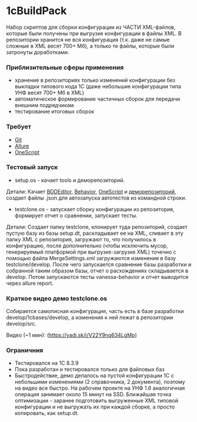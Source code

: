 # 1cBuildPack #

Набор скриптов для сборки конфигурации из ЧАСТИ XML-файлов, которые были получены при выгрузке конфигурации в файлы XML. В репозитории хранится не вся конфигурация (т.к. даже не самые сложные в XML весят 700+ Мб), а только те файлы, которые были затронуты доработками.

### Приблизительные сферы применения ###

* хранение в репозиториях только изменений конфигурации без выкладки типового кода 1С (даже небольшие конфигурации типа УНФ весят 700+ Мб в XML)
* автоматическое формирование частичных сборок для передачи внешним подрядчикам
* тестирование итоговых сборок

### Требует ###

* [Git](https://git-scm.com/)
* [Allure](https://github.com/allure-framework/allure1/releases)
* [OneScript](http://oscript.io/)

### Тестовый запуск ###

* setup.os - качает tools и деморепозиторий. 

Детали: Качает [BDDEditor](https://github.com/silverbulleters/vanessa-bdd-editor), [Behavior](https://github.com/silverbulleters/vanessa-behavior), [OneScript](https://github.com/EvilBeaver/oscript-library) и [деморепозиторий](https://github.com/cybjavax/vanessa-bootstrap-1cBuildPackTemplate), создает файлы .json для автозапуска автотестов из командной строки.

* testclone.os - запускает сборку конфигурации из репозитория, формирует отчет о сравнении, запускает тесты.

Детали: Создает папку testclone, клонирует туда репозиторий, создает пустую базу из базы setup.dt, раскладывает ее на XML, сливает в эту папку XML с репозитория, загружают то, что получилось в конфигурацию, после дополнительно (чтобы исключить мусор, генерируемый платформой при выгрузке-загрузке XML) точечно с помощью файла MеrgeSettings.xml загружаются изменения в базу testclone/develop. После чего запускается сравнение базы разработки и собранной таким образом базы, отчет о расхождениях складывается в develop. Потом запускаются тесты vanessa-behavior и отчет выводится через allure report.

### Краткое видео демо testclone.os ###

Собирается самописная конфигурация, часть есть в базе разработки develop/1cbases/develop, а изменения к ней лежат в репозитории develop/src.

Видео (~1 мин): (https://yadi.sk/i/V22Y9nq634LgMp)

### Ограничния ###

* Тестировался на 1С 8.3.9
* Пока разработан и тестировался только для файловых баз
* Быстродействие, демо делалось на пустой конфигурации 1С с небольшими изменениями (2 справочника, 2 документа), поэтому на видео все быстро. На рабочем проекте на УНФ 1.6 аналогичная операция занимает около 15 минут на SSD. Ближайшая точка оптимизации - заранее подготовить выгруженные XML типовой конфигурации и не выгружать их при каждой сборке, а просто копировать, как setup.dt.

